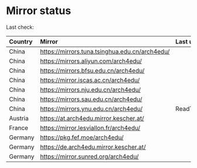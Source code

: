 <script src="./time.js"></script>
# Mirror status
Last check: <script type="text/javascript">localize(1682500676.0533352);</script>

|Country|Mirror|Last update|
|:------|:-----|:----------|
|China|https://mirrors.tuna.tsinghua.edu.cn/arch4edu/|<script type="text/javascript">localize(1682490722);</script>|
|China|https://mirrors.aliyun.com/arch4edu/|<script type="text/javascript">localize(1682447438);</script>|
|China|https://mirrors.bfsu.edu.cn/arch4edu/|<script type="text/javascript">localize(1682447438);</script>|
|China|https://mirror.iscas.ac.cn/arch4edu/|<script type="text/javascript">localize(1682490722);</script>|
|China|https://mirrors.nju.edu.cn/arch4edu/|<script type="text/javascript">localize(1682404283);</script>|
|China|https://mirrors.sau.edu.cn/arch4edu/|<script type="text/javascript">localize(1673850842);</script>|
|China|https://mirrors.ynu.edu.cn/arch4edu/|ReadTimeout|
|Austria|https://at.arch4edu.mirror.kescher.at/|<script type="text/javascript">localize(1682447438);</script>|
|France|https://mirror.lesviallon.fr/arch4edu/|<script type="text/javascript">localize(1682447438);</script>|
|Germany|https://pkg.fef.moe/arch4edu/|<script type="text/javascript">localize(1682447438);</script>|
|Germany|https://de.arch4edu.mirror.kescher.at/|<script type="text/javascript">localize(1682447438);</script>|
|Germany|https://mirror.sunred.org/arch4edu/|<script type="text/javascript">localize(1682447438);</script>|

<script src="./tablefilter/tablefilter.js"></script>
<script src="./table.js"></script>